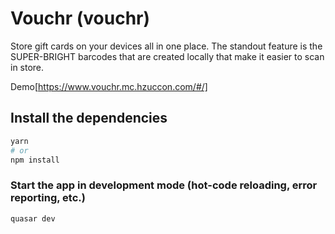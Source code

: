 # Vouchr (vouchr)

Store gift cards on your devices all in one place.
The standout feature is the SUPER-BRIGHT barcodes that are created locally that make it easier to scan in store.

Demo[https://www.vouchr.mc.hzuccon.com/#/]

## Install the dependencies
```bash
yarn
# or
npm install
```

### Start the app in development mode (hot-code reloading, error reporting, etc.)
```bash
quasar dev
```